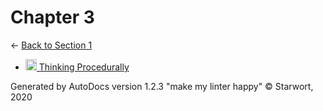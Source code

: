 <style>img{height:18px;margin-bottom:-3px}</style>

# Chapter 3

← [Back to Section 1](..)

- [![MD file](https://img.icons8.com/windows/512/4a90e2/regular-document.png) Thinking Procedurally](thinking_procedurally.html)

Generated by AutoDocs version 1.2.3 "make my linter happy" © Starwort, 2020
